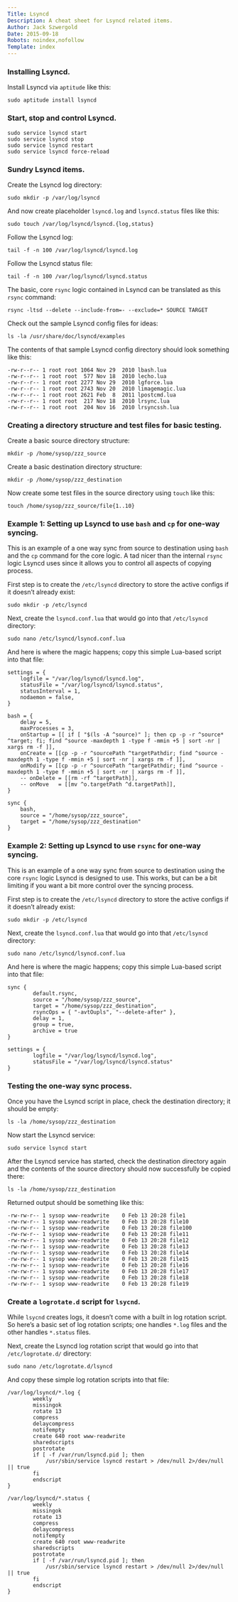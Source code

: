```yaml
---
Title: Lsyncd
Description: A cheat sheet for Lsyncd related items.
Author: Jack Szwergold
Date: 2015-09-18
Robots: noindex,nofollow
Template: index
---
```


### Installing Lsyncd.

Install Lsyncd via `aptitude` like this:

    sudo aptitude install lsyncd

### Start, stop and control Lsyncd.

	sudo service lsyncd start
	sudo service lsyncd stop
	sudo service lsyncd restart
	sudo service lsyncd force-reload

### Sundry Lsyncd items.

Create the Lsyncd log directory:

	sudo mkdir -p /var/log/lsyncd

And now create placeholder `lsyncd.log` and `lsyncd.status` files like this:

	sudo touch /var/log/lsyncd/lsyncd.{log,status}

Follow the Lsyncd log:

	tail -f -n 100 /var/log/lsyncd/lsyncd.log
	
Follow the Lsyncd status file:

	tail -f -n 100 /var/log/lsyncd/lsyncd.status

The basic, core `rsync` logic contained in Lsyncd can be translated as this `rsync` command:

	rsync -ltsd --delete --include-from=- --exclude=* SOURCE TARGET

Check out the sample Lsyncd config files for ideas:

	ls -la /usr/share/doc/lsyncd/examples
	
The contents of that sample Lsyncd config directory should look something like this:

	-rw-r--r-- 1 root root 1064 Nov 29  2010 lbash.lua
	-rw-r--r-- 1 root root  577 Nov 18  2010 lecho.lua
	-rw-r--r-- 1 root root 2277 Nov 29  2010 lgforce.lua
	-rw-r--r-- 1 root root 2743 Nov 20  2010 limagemagic.lua
	-rw-r--r-- 1 root root 2621 Feb  8  2011 lpostcmd.lua
	-rw-r--r-- 1 root root  217 Nov 18  2010 lrsync.lua
	-rw-r--r-- 1 root root  204 Nov 16  2010 lrsyncssh.lua

### Creating a directory structure and test files for basic testing.

Create a basic source directory structure:

	mkdir -p /home/sysop/zzz_source
	
Create a basic destination directory structure:

	mkdir -p /home/sysop/zzz_destination
	
Now create some test files in the source directory using `touch` like this:

	touch /home/sysop/zzz_source/file{1..10}

### Example 1: Setting up Lsyncd to use `bash` and `cp` for one-way syncing.

This is an example of a one way sync from source to destination using `bash` and the `cp` command for the core logic. A tad nicer than the internal `rsync` logic Lsyncd uses since it allows you to control all aspects of copying process.

First step is to create the `/etc/lsyncd` directory to store the active configs if it doesn’t already exist:

	sudo mkdir -p /etc/lsyncd
	
Next, create the `lsyncd.conf.lua` that would go into that `/etc/lsyncd` directory:

	sudo nano /etc/lsyncd/lsyncd.conf.lua

And here is where the magic happens; copy this simple Lua-based script into that file:

	settings = {
		logfile = "/var/log/lsyncd/lsyncd.log",
		statusFile = "/var/log/lsyncd/lsyncd.status",
		statusInterval = 1,
		nodaemon = false,
	}
	
	bash = {
	    delay = 5,
	    maxProcesses = 3,
		onStartup = [[ if [ "$(ls -A ^source)" ]; then cp -p -r ^source* ^target; fi; find ^source -maxdepth 1 -type f -mmin +5 | sort -nr | xargs rm -f ]],
		onCreate = [[cp -p -r ^sourcePath ^targetPathdir; find ^source -maxdepth 1 -type f -mmin +5 | sort -nr | xargs rm -f ]],
		onModify = [[cp -p -r ^sourcePath ^targetPathdir; find ^source -maxdepth 1 -type f -mmin +5 | sort -nr | xargs rm -f ]],
		-- onDelete = [[rm -rf ^targetPath]],
		-- onMove   = [[mv ^o.targetPath ^d.targetPath]],
	}
	
	sync {
		bash,
		source = "/home/sysop/zzz_source",
		target = "/home/sysop/zzz_destination"
	}

### Example 2: Setting up Lsyncd to use `rsync` for one-way syncing.

This is an example of a one way sync from source to destination using the core `rsync` logic Lsyncd is designed to use. This works, but can be a bit limiting if you want a bit more control over the syncing process.

First step is to create the `/etc/lsyncd` directory to store the active configs if it doesn’t already exist:

	sudo mkdir -p /etc/lsyncd
	
Next, create the `lsyncd.conf.lua` that would go into that `/etc/lsyncd` directory:

	sudo nano /etc/lsyncd/lsyncd.conf.lua

And here is where the magic happens; copy this simple Lua-based script into that file:

	sync {
	        default.rsync,
	        source = "/home/sysop/zzz_source",
	        target = "/home/sysop/zzz_destination",
	        rsyncOps = { "-avtOupls", "--delete-after" },
	        delay = 1,
	        group = true,
	        archive = true
	}
	
	settings = {
	        logfile = "/var/log/lsyncd/lsyncd.log",
	        statusFile = "/var/log/lsyncd/lsyncd.status"
	}

### Testing the one-way sync process.

Once you have the Lsyncd script in place, check the destination directory; it should be empty:

	ls -la /home/sysop/zzz_destination

Now start the Lsyncd service:

	sudo service lsyncd start

After the Lsyncd service has started, check the destination directory again and the contents of the source directory should now successfully be copied there:

	ls -la /home/sysop/zzz_destination

Returned output should be something like this:
	
	-rw-rw-r-- 1 sysop www-readwrite    0 Feb 13 20:28 file1
	-rw-rw-r-- 1 sysop www-readwrite    0 Feb 13 20:28 file10
	-rw-rw-r-- 1 sysop www-readwrite    0 Feb 13 20:28 file100
	-rw-rw-r-- 1 sysop www-readwrite    0 Feb 13 20:28 file11
	-rw-rw-r-- 1 sysop www-readwrite    0 Feb 13 20:28 file12
	-rw-rw-r-- 1 sysop www-readwrite    0 Feb 13 20:28 file13
	-rw-rw-r-- 1 sysop www-readwrite    0 Feb 13 20:28 file14
	-rw-rw-r-- 1 sysop www-readwrite    0 Feb 13 20:28 file15
	-rw-rw-r-- 1 sysop www-readwrite    0 Feb 13 20:28 file16
	-rw-rw-r-- 1 sysop www-readwrite    0 Feb 13 20:28 file17
	-rw-rw-r-- 1 sysop www-readwrite    0 Feb 13 20:28 file18
	-rw-rw-r-- 1 sysop www-readwrite    0 Feb 13 20:28 file19

### Create a `logrotate.d` script for `lsycnd`.

While `lsycnd` creates logs, it doesn’t come with a built in log rotation script. So here’s a basic set of log rotation scripts; one handles `*.log` files and the other handles `*.status` files.

Next, create the Lsyncd log rotation script that would go into that `/etc/logrotate.d/` directory:

	sudo nano /etc/logrotate.d/lsyncd
	
And copy these simple log rotation scripts into that file:

	/var/log/lsyncd/*.log {
	        weekly
	        missingok
	        rotate 13
	        compress
	        delaycompress
	        notifempty
	        create 640 root www-readwrite
	        sharedscripts
	        postrotate
	        if [ -f /var/run/lsyncd.pid ]; then
	            /usr/sbin/service lsyncd restart > /dev/null 2>/dev/null || true
	        fi
	        endscript
	}
	
	/var/log/lsyncd/*.status {
	        weekly
	        missingok
	        rotate 13
	        compress
	        delaycompress
	        notifempty
	        create 640 root www-readwrite
	        sharedscripts
	        postrotate
	        if [ -f /var/run/lsyncd.pid ]; then
	            /usr/sbin/service lsyncd restart > /dev/null 2>/dev/null || true
	        fi
	        endscript
	}
